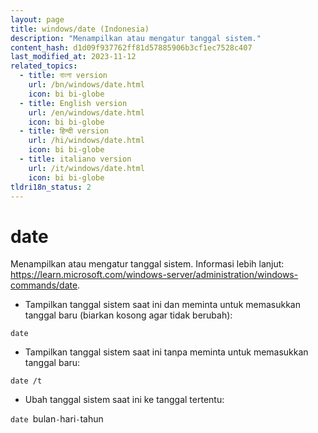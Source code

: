 ```yaml
---
layout: page
title: windows/date (Indonesia)
description: "Menampilkan atau mengatur tanggal sistem."
content_hash: d1d09f937762ff81d57885906b3cf1ec7528c407
last_modified_at: 2023-11-12
related_topics:
  - title: বাংলা version
    url: /bn/windows/date.html
    icon: bi bi-globe
  - title: English version
    url: /en/windows/date.html
    icon: bi bi-globe
  - title: हिन्दी version
    url: /hi/windows/date.html
    icon: bi bi-globe
  - title: italiano version
    url: /it/windows/date.html
    icon: bi bi-globe
tldri18n_status: 2
---
```

# date

Menampilkan atau mengatur tanggal sistem.
Informasi lebih lanjut: <https://learn.microsoft.com/windows-server/administration/windows-commands/date>.

- Tampilkan tanggal sistem saat ini dan meminta untuk memasukkan tanggal baru (biarkan kosong agar tidak berubah):

`date`

- Tampilkan tanggal sistem saat ini tanpa meminta untuk memasukkan tanggal baru:

`date /t`

- Ubah tanggal sistem saat ini ke tanggal tertentu:

`date `<span class="tldr-var badge badge-pill bg-dark-lm bg-white-dm text-white-lm text-dark-dm font-weight-bold">bulan</span>`-`<span class="tldr-var badge badge-pill bg-dark-lm bg-white-dm text-white-lm text-dark-dm font-weight-bold">hari</span>`-`<span class="tldr-var badge badge-pill bg-dark-lm bg-white-dm text-white-lm text-dark-dm font-weight-bold">tahun</span>
